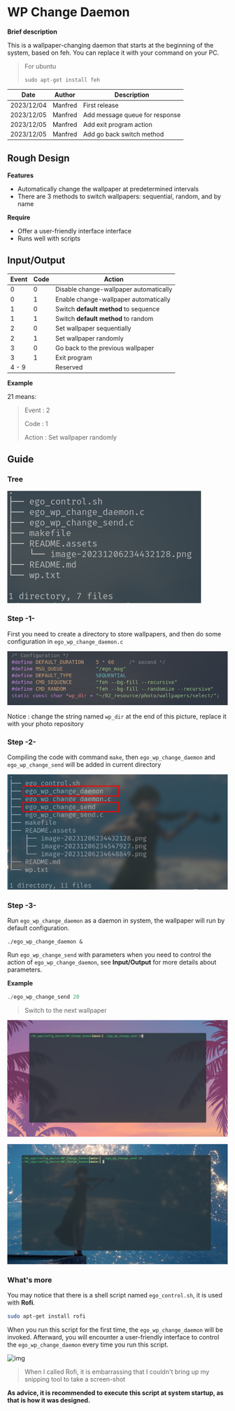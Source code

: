 # WP Change Daemon

**Brief description**

This is a wallpaper-changing daemon that starts at the beginning of the system, based on feh. You can replace it with your command on your PC.

> For ubuntu
>
> ```shell
> sudo apt-get install feh
> ```

| Date       | Author  | Description                    |
| ---------- | ------- | ------------------------------ |
| 2023/12/04 | Manfred | First release                  |
| 2023/12/05 | Manfred | Add message queue for response |
| 2023/12/05 | Manfred | Add exit program action        |
| 2023/12/05 | Manfred | Add go back switch method      |



## Rough Design

**Features**

- Automatically change the wallpaper at predetermined intervals
- There are 3 methods to switch wallpapers: sequential, random, and by name



**Require**

- Offer a user-friendly interface interface
- Runs well with scripts



## Input/Output

| Event | Code | Action                                 |
| ----- | ---- | -------------------------------------- |
| 0     | 0    | Disable change-wallpaper automatically |
| 0     | 1    | Enable change-wallpaper automatically  |
| 1     | 0    | Switch **default method** to sequence  |
| 1     | 1    | Switch **default method** to random    |
| 2     | 0    | Set wallpaper sequentially             |
| 2     | 1    | Set wallpaper randomly                 |
| 3     | 0    | Go back to the previous wallpaper      |
| 3     | 1    | Exit program                           |
| 4 - 9 |      | Reserved                               |

**Example**

21 means:

> Event : 2
>
> Code : 1
>
> Action :   Set wallpaper randomly



## Guide

### **Tree**

![image-20231206234547927](README.assets/image-20231206234547927.png)

### **Step -1-**

First you need to create a directory to store wallpapers, and then do some configuration in `ego_wp_change_daemon.c`

![image-20231206234648849](README.assets/image-20231206234648849.png)

Notice : change the string named `wp_dir` at the end of this picture, replace it with your photo repository

### **Step -2-**

Compiling the code with command `make`, then `ego_wp_change_daemon` and `ego_wp_change_send` will be added in current directory

![image-20231206235120105](README.assets/image-20231206235120105.png)

### **Step -3-**

Run `ego_wp_change_daemon` as a daemon in system, the wallpaper will run by default configuration.

```shell
./ego_wp_change_daemon &
```

Run `ego_wp_change_send` with parameters when you need to control the action of `ego_wp_change_daemon`, see **Input/Output** for more details about parameters.



**Example**

```c
./ego_wp_change_send 20
```

> Switch to the next wallpaper

![image-20231206235652100](README.assets/image-20231206235652100.png)

![image-20231206235925878](README.assets/image-20231206235925878.png)



### What's more

You may notice that there is a shell script named `ego_control.sh`, it is used with **Rofi**.

```bash
sudo apt-get install rofi
```

When you run this script for the first time, the `ego_wp_change_daemon` will be invoked. Afterward, you will encounter a user-friendly interface to control the `ego_wp_change_daemon` every time you run this script.

![img](file:////home/ll/.config/QQ/nt_qq_ff852b2ef553efb6c6d891f6919495aa/nt_data/Pic/2023-12/Ori/6109bf738c4beff780647014998d966d.jpeg)

> When I called Rofi, it is embarrassing that I couldn't bring up my snipping tool to take a screen-shot

**As advice, it is recommended to execute this script at system startup, as that is how it was designed.**













